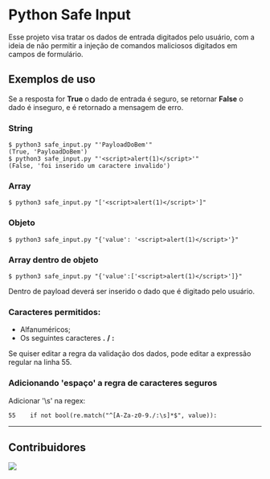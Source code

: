 # Python Safe Input

Esse projeto visa tratar os dados de entrada digitados pelo usuário, com a ideia de não permitir a injeção de comandos maliciosos digitados em campos de formulário.
## Exemplos de uso
Se a resposta for **True** o dado de entrada é seguro, se retornar **False** o dado é inseguro, e é retornado a mensagem de erro.
### String
```console
$ python3 safe_input.py "'PayloadDoBem'"
(True, 'PayloadDoBem')
$ python3 safe_input.py "'<script>alert(1)</script>'"
(False, 'foi inserido um caractere invalido')
```
### Array
```console
$ python3 safe_input.py "['<script>alert(1)</script>']"
```
### Objeto
```console
$ python3 safe_input.py "{'value': '<script>alert(1)</script>'}"
```
### Array dentro de objeto
```console
$ python3 safe_input.py "{'value':['<script>alert(1)</script>']}"
```

Dentro de payload deverá ser inserido o dado que é digitado pelo usuário.

### Caracteres permitidos:

+ Alfanuméricos;
+ Os seguintes caracteres **.** **/** **:**
  
Se quiser editar a regra da validação dos dados, pode editar a expressão regular na linha 55.

### Adicionando 'espaço' a regra de caracteres seguros
Adicionar '\s' na regex:
```console
55    if not bool(re.match("^[A-Za-z0-9./:\s]*$", value)):
```

<hr>

## Contribuidores

<a href="https://github.com/jmessiass/python_safe_input/graphs/contributors">
  <img src="https://contrib.rocks/image?repo=jmessiass/python_safe_input"/>
</a>